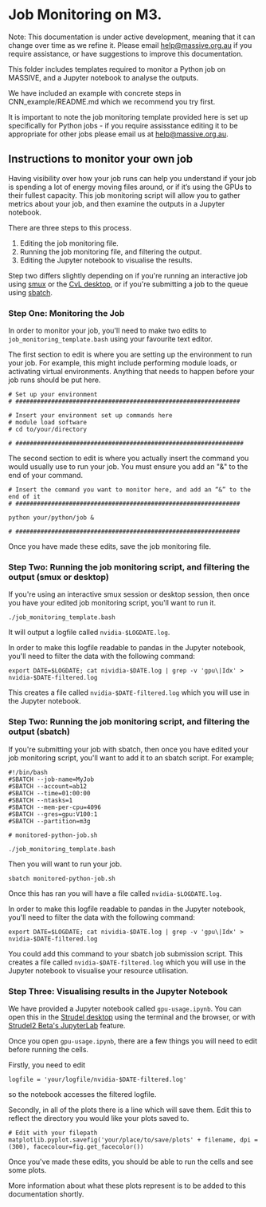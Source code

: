 # Job Monitoring on M3.
Note: This documentation is under active development, meaning that it can change over time as we refine it. Please email help@massive.org.au if you require assistance, or have suggestions to improve this documentation.

This folder includes templates required to monitor a Python job on MASSIVE, and a Jupyter notebook to analyse the outputs. 

We have included an example with concrete steps in CNN_example/README.md which we recommend you try first.

It is important to note the job monitoring template provided here is set up specifically for Python jobs - if you require assisstance editing it to be appropriate for other jobs please email us at help@massive.org.au.

## Instructions to monitor your own job
Having visibility over how your job runs can help you understand if your job is spending a lot of energy moving files around, or if it’s using the GPUs to their fullest capacity. This job monitoring script will allow you to gather metrics about your job, and then examine the outputs in a Jupyter notebook. 

There are three steps to this process.

1. Editing the job monitoring file.
2. Running the job monitoring file, and filtering the output.
3. Editing the Jupyter notebook to visualise the results. 

Step two differs slightly depending on if you're running an interactive job using [smux](https://docs.massive.org.au/M3/slurm/interactive-jobs.html?highlight=smux) or the [CvL desktop](https://docs.massive.org.au/M3/connecting/connecting-via-strudel.html?highlight=desktop), or if you're submitting a job to the queue using [sbatch](https://docs.massive.org.au/M3/slurm/simple-batch-jobs.html). 

### Step One: Monitoring the Job
In order to monitor your job, you'll need to make two edits to `job_monitoring_template.bash` using your favourite text editor. 

The first section to edit is where you are setting up the environment to run your job. For example, this might include performing module loads, or activating virtual environments. Anything that needs to happen before your job runs should be put here.

```
# Set up your environment
# ###############################################################

# Insert your environment set up commands here
# module load software
# cd to/your/directory

# ################################################################
```

The second section to edit is where you actually insert the command you would usually use to run your job. You must ensure you add an "&" to the end of your command.

```
# Insert the command you want to monitor here, and add an “&” to the end of it
# ###############################################################

python your/python/job &

# ###############################################################
```

Once you have made these edits, save the job monitoring file. 

### Step Two: Running the job monitoring script, and filtering the output (smux or desktop)

If you're using an interactive smux session or desktop session, then once you have your edited job monitoring script, you'll want to run it.
```
./job_monitoring_template.bash
```
It will output a logfile called `nvidia-$LOGDATE.log`.

In order to make this logfile readable to pandas in the Jupyter notebook, you'll need to filter the data with the following command:

```
export DATE=$LOGDATE; cat nividia-$DATE.log | grep -v 'gpu\|Idx' > nvidia-$DATE-filtered.log
```
This creates a file called `nvidia-$DATE-filtered.log` which you will use in the Jupyter notebook.

### Step Two: Running the job monitoring script, and filtering the output (sbatch)

If you're submitting your job with sbatch, then once you have edited your job monitoring script, you'll want to add it to an sbatch script. For example;
```
#!/bin/bash
#SBATCH --job-name=MyJob
#SBATCH --account=ab12
#SBATCH --time=01:00:00
#SBATCH --ntasks=1
#SBATCH --mem-per-cpu=4096
#SBATCH --gres=gpu:V100:1
#SBATCH --partition=m3g

# monitored-python-job.sh

./job_monitoring_template.bash
```
Then you will want to run your job.
```
sbatch monitored-python-job.sh
```
Once this has ran you will have a file called `nvidia-$LOGDATE.log`.

In order to make this logfile readable to pandas in the Jupyter notebook, you'll need to filter the data with the following command:

```
export DATE=$LOGDATE; cat nividia-$DATE.log | grep -v 'gpu\|Idx' > nvidia-$DATE-filtered.log
```
You could add this command to your sbatch job submission script. This creates a file called `nvidia-$DATE-filtered.log` which you will use in the Jupyter notebook to visualise your resource utilisation. 

### Step Three: Visualising results in the Jupyter Notebook

We have provided a Jupyter notebook called `gpu-usage.ipynb`. You can open this in the [Strudel desktop](https://docs.massive.org.au/M3/connecting/connecting-via-strudel.html?highlight=desktop) using the terminal and the browser, or with [Strudel2 Beta's JupyterLab](https://docs.massive.org.au/M3/connecting/strudel2/connecting-to-jupyter-lab.html?highlight=jupyterlab) feature. 

Once you open `gpu-usage.ipynb`, there are a few things you will need to edit before running the cells.

Firstly, you need to edit 
```
logfile = 'your/logfile/nvidia-$DATE-filtered.log'
```
so the notebook accesses the filtered logfile. 

Secondly, in all of the plots there is a line which will save them. Edit this to reflect the directory you would like your plots saved to.

```
# Edit with your filepath
matplotlib.pyplot.savefig('your/place/to/save/plots' + filename, dpi = (300), facecolour=fig.get_facecolor())
```

Once you've made these edits, you should be able to run the cells and see some plots. 

More information about what these plots represent is to be added to this documentation shortly.
